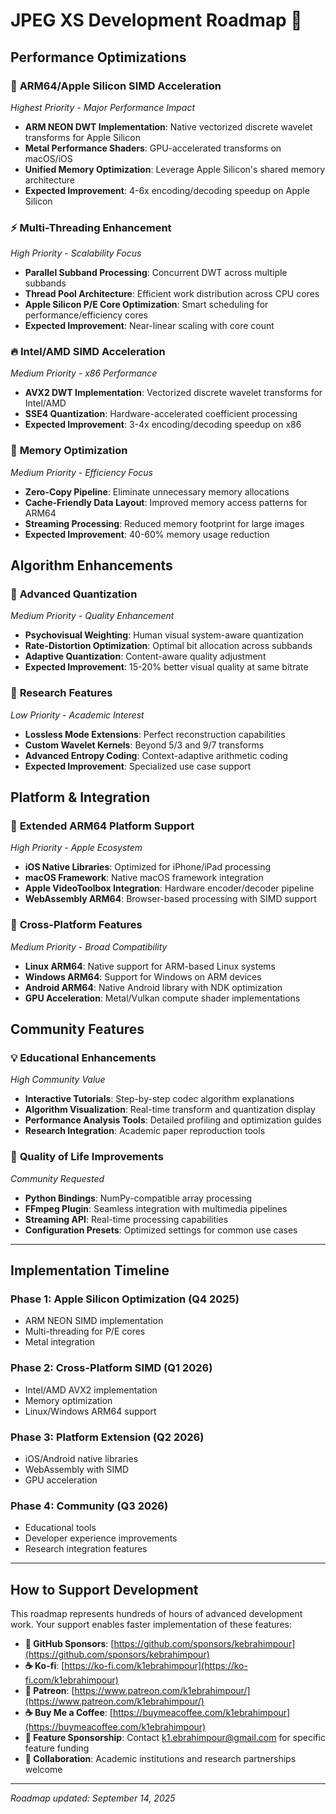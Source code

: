 # JPEG XS Development Roadmap 🚀

## Performance Optimizations

### 🍎 **ARM64/Apple Silicon SIMD Acceleration**
*Highest Priority - Major Performance Impact*

- **ARM NEON DWT Implementation**: Native vectorized discrete wavelet transforms for Apple Silicon
- **Metal Performance Shaders**: GPU-accelerated transforms on macOS/iOS
- **Unified Memory Optimization**: Leverage Apple Silicon's shared memory architecture
- **Expected Improvement**: 4-6x encoding/decoding speedup on Apple Silicon

### ⚡ **Multi-Threading Enhancement**
*High Priority - Scalability Focus*

- **Parallel Subband Processing**: Concurrent DWT across multiple subbands
- **Thread Pool Architecture**: Efficient work distribution across CPU cores
- **Apple Silicon P/E Core Optimization**: Smart scheduling for performance/efficiency cores
- **Expected Improvement**: Near-linear scaling with core count

### 🔥 **Intel/AMD SIMD Acceleration**
*Medium Priority - x86 Performance*

- **AVX2 DWT Implementation**: Vectorized discrete wavelet transforms for Intel/AMD
- **SSE4 Quantization**: Hardware-accelerated coefficient processing
- **Expected Improvement**: 3-4x encoding/decoding speedup on x86

### 🧠 **Memory Optimization**
*Medium Priority - Efficiency Focus*

- **Zero-Copy Pipeline**: Eliminate unnecessary memory allocations
- **Cache-Friendly Data Layout**: Improved memory access patterns for ARM64
- **Streaming Processing**: Reduced memory footprint for large images
- **Expected Improvement**: 40-60% memory usage reduction

## Algorithm Enhancements

### 🎯 **Advanced Quantization**
*Medium Priority - Quality Enhancement*

- **Psychovisual Weighting**: Human visual system-aware quantization
- **Rate-Distortion Optimization**: Optimal bit allocation across subbands
- **Adaptive Quantization**: Content-aware quality adjustment
- **Expected Improvement**: 15-20% better visual quality at same bitrate

### 🔬 **Research Features**
*Low Priority - Academic Interest*

- **Lossless Mode Extensions**: Perfect reconstruction capabilities
- **Custom Wavelet Kernels**: Beyond 5/3 and 9/7 transforms
- **Advanced Entropy Coding**: Context-adaptive arithmetic coding
- **Expected Improvement**: Specialized use case support

## Platform & Integration

### 📱 **Extended ARM64 Platform Support**
*High Priority - Apple Ecosystem*

- **iOS Native Libraries**: Optimized for iPhone/iPad processing
- **macOS Framework**: Native macOS framework integration
- **Apple VideoToolbox Integration**: Hardware encoder/decoder pipeline
- **WebAssembly ARM64**: Browser-based processing with SIMD support

### 🔧 **Cross-Platform Features**
*Medium Priority - Broad Compatibility*

- **Linux ARM64**: Native support for ARM-based Linux systems
- **Windows ARM64**: Support for Windows on ARM devices
- **Android ARM64**: Native Android library with NDK optimization
- **GPU Acceleration**: Metal/Vulkan compute shader implementations

## Community Features

### 💡 **Educational Enhancements**
*High Community Value*

- **Interactive Tutorials**: Step-by-step codec algorithm explanations
- **Algorithm Visualization**: Real-time transform and quantization display
- **Performance Analysis Tools**: Detailed profiling and optimization guides
- **Research Integration**: Academic paper reproduction tools

### 🌟 **Quality of Life Improvements**
*Community Requested*

- **Python Bindings**: NumPy-compatible array processing
- **FFmpeg Plugin**: Seamless integration with multimedia pipelines
- **Streaming API**: Real-time processing capabilities
- **Configuration Presets**: Optimized settings for common use cases

---

## Implementation Timeline

### Phase 1: Apple Silicon Optimization (Q4 2025)
- ARM NEON SIMD implementation
- Multi-threading for P/E cores
- Metal integration

### Phase 2: Cross-Platform SIMD (Q1 2026)
- Intel/AMD AVX2 implementation
- Memory optimization
- Linux/Windows ARM64 support

### Phase 3: Platform Extension (Q2 2026)
- iOS/Android native libraries
- WebAssembly with SIMD
- GPU acceleration

### Phase 4: Community (Q3 2026)
- Educational tools
- Developer experience improvements
- Research integration features

---

## How to Support Development

This roadmap represents hundreds of hours of advanced development work. Your support enables faster implementation of these features:

- **💖 GitHub Sponsors**: [https://github.com/sponsors/kebrahimpour](https://github.com/sponsors/kebrahimpour)
- **☕ Ko-fi**: [https://ko-fi.com/k1ebrahimpour](https://ko-fi.com/k1ebrahimpour)
- **🎯 Patreon**: [https://www.patreon.com/k1ebrahimpour/](https://www.patreon.com/k1ebrahimpour/)
- **☕ Buy Me a Coffee**: [https://buymeacoffee.com/k1ebrahimpour](https://buymeacoffee.com/k1ebrahimpour)
- **🎯 Feature Sponsorship**: Contact k1.ebrahimpour@gmail.com for specific feature funding
- **🤝 Collaboration**: Academic institutions and research partnerships welcome

---

*Roadmap updated: September 14, 2025*
